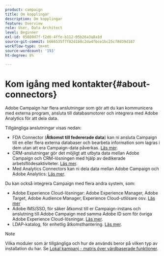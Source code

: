```yaml
---
product: campaign
title: Om kopplingar
description: Om kopplingar
feature: Overview
role: User, Data Architect
level: Beginner
exl-id: 05080d7f-f2d6-4ffe-b112-05b26a3a8a1d
source-git-commit: b666535f7f82d1b8c2da4fbce1bc25cf8d39d187
workflow-type: tm+mt
source-wordcount: '193'
ht-degree: 8%

---
```


# Kom igång med kontakter{#about-connectors}



Adobe Campaign har flera anslutningar som gör att du kan kommunicera med externa program, ansluta till databasmotorer och integrera med Adobe Analytics för att dela data.

Tillgängliga anslutningar visas nedan:

* FDA Connector (**Åtkomst till federerade data**) kan ni ansluta Campaign till en eller flera externa databaser och bearbeta information som lagras i dem utan att era Campaign-data påverkas. [Läs mer](../../installation/using/about-fda.md).
* CRM-anslutningar gör det möjligt att utbyta data mellan Adobe Campaign och CRM-lösningen med hjälp av dedikerade arbetsflödesaktiviteter. [Läs mer](../../platform/using/crm-connectors.md).
* Med Analytics Connectors kan ni dela data mellan Adobe Campaign och Adobe Analytics. [Läs mer](../../platform/using/gs-aa.md).

Du kan också integrera Campaign med flera andra system, som:

* Adobe Experience Cloud-lösningar: Adobe Experience Manager, Adobe Target, Adobe Audience Manager, Experience Cloud-utlösare osv. [Läs mer](../../integrations/using/about-campaign-integrations.md)
* Adobe IMS/SSO, för säker åtkomst till er Campaign-instans och anslutning till Adobe Campaign med samma Adobe ID som för övriga Adobe Experience Cloud-lösningar. [Läs mer](../../integrations/using/about-adobe-id.md).
* LDAP-katalog, för enhetlig åtkomsthantering. [Läs mer](../../installation/using/connecting-through-ldap.md).

>[!NOTE]
>
>Vilka moduler som är tillgängliga och hur de används beror på vilken typ av installation du har. Se [Lokal kampanj - matris över värdbaserade funktioner](../../installation/using/capability-matrix.md).
